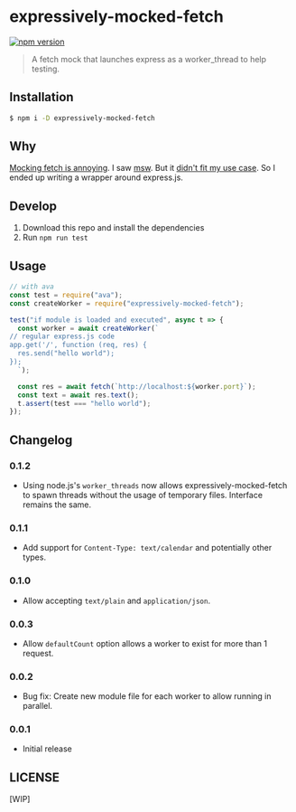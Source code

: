 # expressively-mocked-fetch

[![npm version](https://badge.fury.io/js/expressively-mocked-fetch.svg)](https://badge.fury.io/js/expressively-mocked-fetch)

> A fetch mock that launches express as a worker_thread to help testing.

## Installation

```bash
$ npm i -D expressively-mocked-fetch
```

## Why

[Mocking fetch is annoying](https://kentcdodds.com/blog/stop-mocking-fetch).  I
saw [msw](https://github.com/mswjs/msw). But it [didn't fit my use case](https://github.com/mswjs/msw/issues/287). So I ended up writing a wrapper around express.js.

## Develop

1. Download this repo and install the dependencies
2. Run `npm run test`

## Usage

```js
// with ava
const test = require("ava");
const createWorker = require("expressively-mocked-fetch");

test("if module is loaded and executed", async t => {
  const worker = await createWorker(`
// regular express.js code
app.get('/', function (req, res) {
  res.send("hello world");
});
  `);

  const res = await fetch(`http://localhost:${worker.port}`);
  const text = await res.text();
  t.assert(test === "hello world");
});
```

## Changelog

### 0.1.2

- Using node.js's `worker_threads` now allows expressively-mocked-fetch to
  spawn threads without the usage of temporary files. Interface remains the
  same.

### 0.1.1

- Add support for `Content-Type: text/calendar` and potentially other types.

### 0.1.0

- Allow accepting `text/plain` and `application/json`.

### 0.0.3

- Allow `defaultCount` option allows a worker to exist for more than 1 request.

### 0.0.2

- Bug fix: Create new module file for each worker to allow running in parallel.

### 0.0.1

- Initial release

## LICENSE

[WIP]
